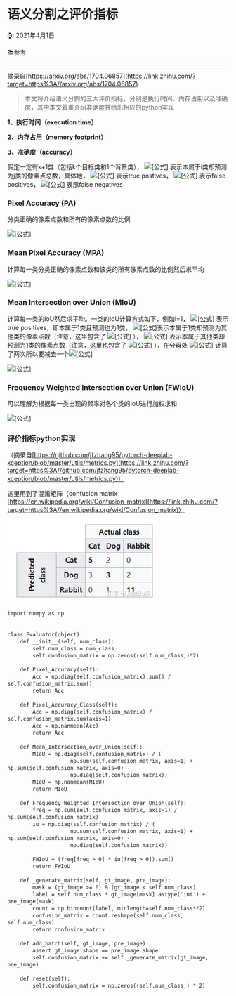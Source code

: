 # 语义分割之评价指标

⌚️: 2021年4月1日

📚参考

----

摘录自[https://arxiv.org/abs/1704.06857](https://link.zhihu.com/?target=https%3A//arxiv.org/abs/1704.06857)

> 本文将介绍语义分割的三大评价指标，分别是执行时间、内存占用以及准确度，其中本文着重介绍准确度并给出相应的python实现

**1、执行时间（execution time）**

**2、内存占用（memory footprint）**

**3、准确度（accuracy）**



假定一定有k+1类（包括k个目标类和1个背景类）， ![[公式]](https://www.zhihu.com/equation?tex=p_%7Bij%7D) 表示本属于i类却预测为j类的像素点总数，具体地， ![[公式]](https://www.zhihu.com/equation?tex=p_%7Bii%7D) 表示true postives， ![[公式]](https://www.zhihu.com/equation?tex=p_%7Bij%7D) 表示false positives， ![[公式]](https://www.zhihu.com/equation?tex=p_%7Bji%7D) 表示false negatives

### **Pixel Accuracy (PA)**

分类正确的像素点数和所有的像素点数的比例

![[公式]](https://www.zhihu.com/equation?tex=PA+%3D+%5Cfrac%7B%5Csum_%7Bi%3D0%7D%5E%7Bk%7D%7Bp_%7Bii%7D%7D%7D%7B%5Csum_%7Bi%3D0%7D%5E%7Bk%7D%7B%5Csum_%7Bj%3D0%7D%5E%7Bk%7D%7Bp_%7Bij%7D%7D%7D%7D)

### **Mean Pixel Accuracy (MPA)**

计算每一类分类正确的像素点数和该类的所有像素点数的比例然后求平均

![[公式]](https://www.zhihu.com/equation?tex=MPA+%3D+%5Cfrac%7B1%7D%7Bk%2B1%7D%5Csum_%7Bi%3D0%7D%5E%7Bk%7D%7B%5Cfrac%7Bp_%7Bii%7D%7D%7B%5Csum_%7Bj%3D0%7D%5E%7Bk%7D%7Bp_%7Bij%7D%7D%7D%7D)

### **Mean Intersection over Union (MIoU)**

计算每一类的IoU然后求平均。一类的IoU计算方式如下，例如i=1， ![[公式]](https://www.zhihu.com/equation?tex=p_%7B11%7D) 表示true positives，即本属于1类且预测也为1类， ![[公式]](https://www.zhihu.com/equation?tex=%5Csum_%7Bj%3D0%7D%5E%7Bk%7D%7Bp_%7B1j%7D%7D)表示本属于1类却预测为其他类的像素点数（注意，这里包含了 ![[公式]](https://www.zhihu.com/equation?tex=p_%7B11%7D) ）， ![[公式]](https://www.zhihu.com/equation?tex=%5Csum_%7Bj%3D0%7D%5E%7Bk%7D%7Bp_%7Bj1%7D%7D) 表示本属于其他类却预测为1类的像素点数（注意，这里也包含了 ![[公式]](https://www.zhihu.com/equation?tex=p_%7B11%7D) ），在分母处 ![[公式]](https://www.zhihu.com/equation?tex=p_%7B11%7D) 计算了两次所以要减去一个![[公式]](https://www.zhihu.com/equation?tex=p_%7B11%7D)

![[公式]](https://www.zhihu.com/equation?tex=MIoU+%3D+%5Cfrac%7B1%7D%7Bk%2B1%7D%5Csum_%7Bi%3D0%7D%5E%7Bk%7D%7B%5Cfrac%7Bp_%7Bii%7D%7D%7B%5Csum_%7Bj%3D0%7D%5E%7Bk%7D%7Bp_%7Bij%7D%7D+%2B+%5Csum_%7Bj%3D0%7D%5E%7Bk%7D%7Bp_%7Bji%7D%7D+-+p_%7Bii%7D%7D%7D)

### **Frequency Weighted Intersection over Union (FWIoU)**

可以理解为根据每一类出现的频率对各个类的IoU进行加权求和

![[公式]](https://www.zhihu.com/equation?tex=FWIoU+%3D+%5Cfrac%7B1%7D%7B%5Csum_%7Bi%3D0%7D%5E%7Bk%7D%7B%5Csum_%7Bj%3D0%7D%5E%7Bk%7D%7Bp_%7Bij%7D%7D%7D%7D%5Csum_%7Bi%3D0%7D%5E%7Bk%7D%7B%5Cfrac%7Bp_%7Bii%7D%5Csum_%7Bj%3D0%7D%5E%7Bk%7D%7Bp_%7Bij%7D%7D%7D%7B%5Csum_%7Bj%3D0%7D%5E%7Bk%7D%7Bp_%7Bij%7D%7D+%2B+%5Csum_%7Bj%3D0%7D%5E%7Bk%7D%7Bp_%7Bji%7D%7D+-+p_%7Bii%7D%7D%7D)



### **评价指标python实现**

（摘录自[https://github.com/jfzhang95/pytorch-deeplab-xception/blob/master/utils/metrics.py](https://link.zhihu.com/?target=https%3A//github.com/jfzhang95/pytorch-deeplab-xception/blob/master/utils/metrics.py)）

这里用到了混淆矩阵（confusion matrix [https://en.wikipedia.org/wiki/Confusion_matrix](https://link.zhihu.com/?target=https%3A//en.wikipedia.org/wiki/Confusion_matrix)）

![img](imgs/v2-c965ca1c3ecde3d54303a348108a2df5_720w.jpg)

```python3
import numpy as np


class Evaluator(object):
    def __init__(self, num_class):
        self.num_class = num_class
        self.confusion_matrix = np.zeros((self.num_class,)*2)

    def Pixel_Accuracy(self):
        Acc = np.diag(self.confusion_matrix).sum() / self.confusion_matrix.sum()
        return Acc

    def Pixel_Accuracy_Class(self):
        Acc = np.diag(self.confusion_matrix) / self.confusion_matrix.sum(axis=1)
        Acc = np.nanmean(Acc)
        return Acc

    def Mean_Intersection_over_Union(self):
        MIoU = np.diag(self.confusion_matrix) / (
                    np.sum(self.confusion_matrix, axis=1) + np.sum(self.confusion_matrix, axis=0) -
                    np.diag(self.confusion_matrix))
        MIoU = np.nanmean(MIoU)
        return MIoU

    def Frequency_Weighted_Intersection_over_Union(self):
        freq = np.sum(self.confusion_matrix, axis=1) / np.sum(self.confusion_matrix)
        iu = np.diag(self.confusion_matrix) / (
                    np.sum(self.confusion_matrix, axis=1) + np.sum(self.confusion_matrix, axis=0) -
                    np.diag(self.confusion_matrix))

        FWIoU = (freq[freq > 0] * iu[freq > 0]).sum()
        return FWIoU

    def _generate_matrix(self, gt_image, pre_image):
        mask = (gt_image >= 0) & (gt_image < self.num_class)
        label = self.num_class * gt_image[mask].astype('int') + pre_image[mask]
        count = np.bincount(label, minlength=self.num_class**2)
        confusion_matrix = count.reshape(self.num_class, self.num_class)
        return confusion_matrix

    def add_batch(self, gt_image, pre_image):
        assert gt_image.shape == pre_image.shape
        self.confusion_matrix += self._generate_matrix(gt_image, pre_image)

    def reset(self):
        self.confusion_matrix = np.zeros((self.num_class,) * 2)
```



